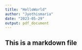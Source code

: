 ```yaml
---
title: "HelloWorld"
author: "Jyothismaria"
date: "2023-05-29"
output: pdf_document
---
```

## This is a markdown file



